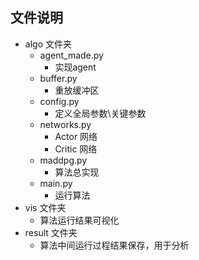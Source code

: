 ## 文件说明
- algo 文件夹
    -  agent_made.py
        - 实现agent
    - buffer.py
        - 重放缓冲区
    - config.py
        - 定义全局参数\关键参数
    - networks.py
        - Actor 网络
        - Critic 网络 
    - maddpg.py 
        - 算法总实现
    - main.py
        - 运行算法  
- vis 文件夹
    - 算法运行结果可视化
- result 文件夹
    - 算法中间运行过程结果保存，用于分析